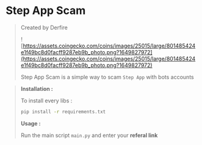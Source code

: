 # Step App Scam

> Created by Derfire
>
> ![https://assets.coingecko.com/coins/images/25015/large/801485424e1f49bc8d0facff9287eb9b_photo.png?1649827972](https://assets.coingecko.com/coins/images/25015/large/801485424e1f49bc8d0facff9287eb9b_photo.png?1649827972)
>
> Step App Scam is a simple way to scam `Step App` with bots accounts

> **Installation :**
>
> To install every libs : 
>
> ```bash
> pip install -r requirements.txt
> ```
>
> **Usage :**
>
> Run the main script `main.py` and enter your **referal link**

